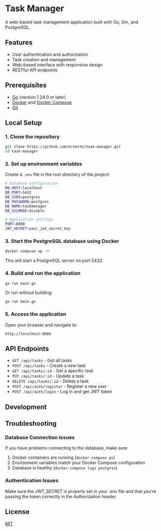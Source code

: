 # Task Manager

A web-based task management application built with Go, Gin, and PostgreSQL.

## Features

- User authentication and authorization
- Task creation and management
- Web-based interface with responsive design
- RESTful API endpoints

## Prerequisites

- [Go](https://golang.org/dl/) (version 1.24.0 or later)
- [Docker](https://docs.docker.com/get-docker/) and [Docker Compose](https://docs.docker.com/compose/install/)
- [Git](https://git-scm.com/downloads)

## Local Setup

### 1. Clone the repository

```bash
git clone https://github.com/ernesto/task-manager.git
cd task-manager
```

### 2. Set up environment variables

Create a `.env` file in the root directory of the project:

```bash
# Database configuration
DB_HOST=localhost
DB_PORT=5432
DB_USER=postgres
DB_PASSWORD=postgres
DB_NAME=taskmanager
DB_SSLMODE=disable

# Application settings
PORT=8080
JWT_SECRET=your_jwt_secret_key
```

### 3. Start the PostgreSQL database using Docker

```bash
docker compose up -d
```

This will start a PostgreSQL server on port 5432.


### 4. Build and run the application

```bash
go run main.go
```

Or run without building:

```bash
go run main.go
```

### 5. Access the application

Open your browser and navigate to:

```
http://localhost:8080
```

## API Endpoints

- `GET /api/tasks` - Get all tasks
- `POST /api/tasks` - Create a new task
- `GET /api/tasks/:id` - Get a specific task
- `PUT /api/tasks/:id` - Update a task
- `DELETE /api/tasks/:id` - Delete a task
- `POST /api/auth/register` - Register a new user
- `POST /api/auth/login` - Log in and get JWT token

## Development

## Troubleshooting

### Database Connection Issues

If you have problems connecting to the database, make sure:
1. Docker containers are running (`docker-compose ps`)
2. Environment variables match your Docker Compose configuration
3. Database is healthy (`docker-compose logs postgres`)

### Authentication Issues

Make sure the JWT_SECRET is properly set in your .env file and that you're passing the token correctly in the Authorization header.

## License

[MIT](LICENSE)